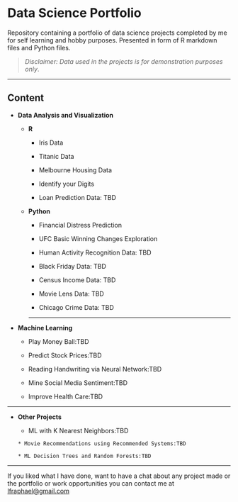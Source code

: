 # Data Science Portfolio

Repository containing a portfolio of data science projects completed by me for self learning and hobby purposes.
Presented in form of R markdown files and Python files.


>*Disclaimer: Data used in the projects is for demonstration purposes only*.


----------

## Content

  * **Data Analysis and Visualization**
       * **R**
          * Iris Data
          
          * Titanic Data
          
          * Melbourne Housing Data
          
          * Identify your Digits
          
          * Loan Prediction Data: TBD
          
      * **Python**        
          * Financial Distress Prediction
          
          * UFC Basic Winning Changes Exploration
                   
          * Human Activity Recognition Data: TBD
         
          * Black Friday Data: TBD
           
          * Census Income Data: TBD
           
          * Movie Lens Data: TBD
           
          * Chicago Crime Data: TBD
           
           ----------

 * **Machine Learning**
 
   * Play Money Ball:TBD
   
   * Predict Stock Prices:TBD
   
   * Reading Handwriting via Neural Network:TBD
   
   * Mine Social Media Sentiment:TBD
   
   * Improve Health Care:TBD

----------

  * **Other Projects**
       * ML with K Nearest Neighbors:TBD
       
        * Movie Recommendations using Recommended Systems:TBD
        
        * ML Decision Trees and Random Forests:TBD

----------

If you liked what I have done, want to have a chat about any project made or the portfolio or work opportunities you can contact me at lfraphael@gmail.com
